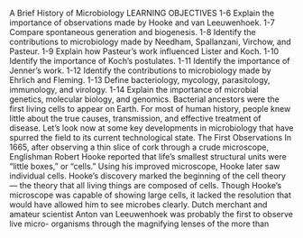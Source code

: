 A Brief History of Microbiology
LEARNING OBJECTIVES
1-6 Explain the importance of observations made by Hooke and 
van Leeuwenhoek.
1-7 Compare spontaneous generation and biogenesis.
1-8 Identify the contributions to microbiology made by Needham, 
Spallanzani, Virchow, and Pasteur.
1-9 Explain how Pasteur’s work influenced Lister and Koch.
1-10 Identify the importance of Koch’s postulates.
1-11 Identify the importance of Jenner’s work.
1-12 Identify the contributions to microbiology made by Ehrlich 
and Fleming.
1-13 Define bacteriology, mycology, parasitology, immunology, and 
virology.
1-14 Explain the importance of microbial genetics, molecular 
biology, and genomics.
Bacterial ancestors were the first living cells to appear on Earth. 
For most of human history, people knew little about the true 
causes, transmission, and effective treatment of disease. Let’s 
look now at some key developments in microbiology that have 
spurred the field to its current technological state.
The First Observations
In 1665, after observing a thin slice of cork through a crude 
microscope, Englishman Robert Hooke reported that life’s 
smallest structural units were “little boxes,” or “cells.” Using 
his improved microscope, Hooke later saw individual cells. 
Hooke’s discovery marked the beginning of the cell theory—
the theory that all living things are composed of cells.
Though Hooke’s microscope was capable of showing large 
cells, it lacked the resolution that would have allowed him to see 
microbes clearly. Dutch merchant and amateur scientist Anton 
van Leeuwenhoek was probably the first to observe live micro-
organisms through the magnifying lenses of the more than
